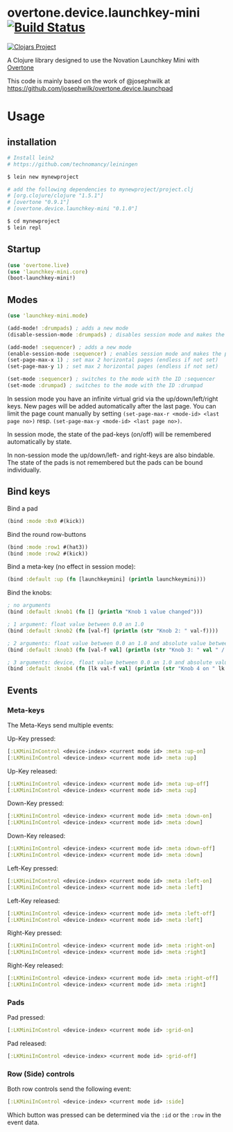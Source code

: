# overtone.device.launchkey-mini [![Build Status](https://travis-ci.org/magicmonty/overtone.device.launchkey-mini.svg?branch=master)](https://travis-ci.org/magicmonty/overtone.device.launchkey-mini)

[![Clojars Project](http://clojars.org/overtone.device.launchkey-mini/latest-version.svg)](http://clojars.org/overtone.device.launchkey-mini)

A Clojure library designed to use the Novation Launchkey Mini with [Overtone](http://overtone.github.io)

This code is mainly based on the work of @josephwilk at https://github.com/josephwilk/overtone.device.launchpad


# Usage

## installation
```bash
# Install lein2
# https://github.com/technomancy/leiningen

$ lein new mynewproject

# add the following dependencies to mynewproject/project.clj
# [org.clojure/clojure "1.5.1"]
# [overtone "0.9.1"]
# [overtone.device.launchkey-mini "0.1.0"]

$ cd mynewproject
$ lein repl
```

## Startup

```clojure
(use 'overtone.live)
(use 'launchkey-mini.core)
(boot-launchkey-mini!)
```

## Modes
```clojure
(use 'launchkey-mini.mode)

(add-mode! :drumpads) ; adds a new mode
(disable-session-mode :drumpads) ; disables session mode and makes the pads bindable

(add-mode! :sequencer) ; adds a new mode
(enable-session-mode :sequencer) ; enables session mode and makes the pads pageable
(set-page-max-x 1) ; set max 2 horizontal pages (endless if not set)
(set-page-max-y 1) ; set max 2 horizontal pages (endless if not set)

(set-mode :sequencer) ; switches to the mode with the ID :sequencer
(set-mode :drumpad) ; switches to the mode with the ID :drumpad
```

In session mode you have an infinite virtual grid via the up/down/left/right keys.
New pages will be added automatically after the last page.
You can limit the page count manually by setting `(set-page-max-r <mode-id> <last page no>)`
resp. `(set-page-max-y <mode-id> <last page no>)`.

In session mode, the state of the pad-keys (on/off) will be remembered automatically by state.

In non-session mode the up/down/left- and right-keys are also bindable.
The state of the pads is not remembered but the pads can be bound individually.

## Bind keys

Bind a pad
```clojure
(bind :mode :0x0 #(kick))
```

Bind the round row-buttons
```clojure
(bind :mode :row1 #(hat3))
(bind :mode :row2 #(kick))
```

Bind a meta-key (no effect in session mode):
```clojure
(bind :default :up (fn [launchkeymini] (println launchkeymini)))
```

Bind the knobs:
```clojure
; no arguments
(bind :default :knob1 (fn [] (println "Knob 1 value changed")))

; 1 argument: float value between 0.0 an 1.0
(bind :default :knob2 (fn [val-f] (println (str "Knob 2: " val-f))))

; 2 arguments: float value between 0.0 an 1.0 and absolute value between 0 and 127
(bind :default :knob3 (fn [val-f val] (println (str "Knob 3: " val " / " val-f))))

; 3 arguments: device, float value between 0.0 an 1.0 and absolute value between 0 and 127
(bind :default :knob4 (fn [lk val-f val] (println (str "Knob 4 on " lk ": " val " / " val-f))))
```

## Events

### Meta-keys

The Meta-Keys send multiple events:

Up-Key pressed:
```clojure
[:LKMiniInControl <device-index> <current mode id> :meta :up-on]
[:LKMiniInControl <device-index> <current mode id> :meta :up]
```

Up-Key released:
```clojure
[:LKMiniInControl <device-index> <current mode id> :meta :up-off]
[:LKMiniInControl <device-index> <current mode id> :meta :up]
```

Down-Key pressed:
```clojure
[:LKMiniInControl <device-index> <current mode id> :meta :down-on]
[:LKMiniInControl <device-index> <current mode id> :meta :down]
```

Down-Key released:
```clojure
[:LKMiniInControl <device-index> <current mode id> :meta :down-off]
[:LKMiniInControl <device-index> <current mode id> :meta :down]
```

Left-Key pressed:
```clojure
[:LKMiniInControl <device-index> <current mode id> :meta :left-on]
[:LKMiniInControl <device-index> <current mode id> :meta :left]
```

Left-Key released:
```clojure
[:LKMiniInControl <device-index> <current mode id> :meta :left-off]
[:LKMiniInControl <device-index> <current mode id> :meta :left]
```

Right-Key pressed:
```clojure
[:LKMiniInControl <device-index> <current mode id> :meta :right-on]
[:LKMiniInControl <device-index> <current mode id> :meta :right]
```

Right-Key released:
```clojure
[:LKMiniInControl <device-index> <current mode id> :meta :right-off]
[:LKMiniInControl <device-index> <current mode id> :meta :right]
```

### Pads

Pad pressed:
```clojure
[:LKMiniInControl <device-index> <current mode id> :grid-on]
```

Pad released:
```clojure
[:LKMiniInControl <device-index> <current mode id> :grid-off]
```

### Row (Side) controls

Both row controls send the following event:
```clojure
[:LKMiniInControl <device-index> <current mode id> :side]
```

Which button was pressed can be determined via the `:id` or the `:row` in the event data.
